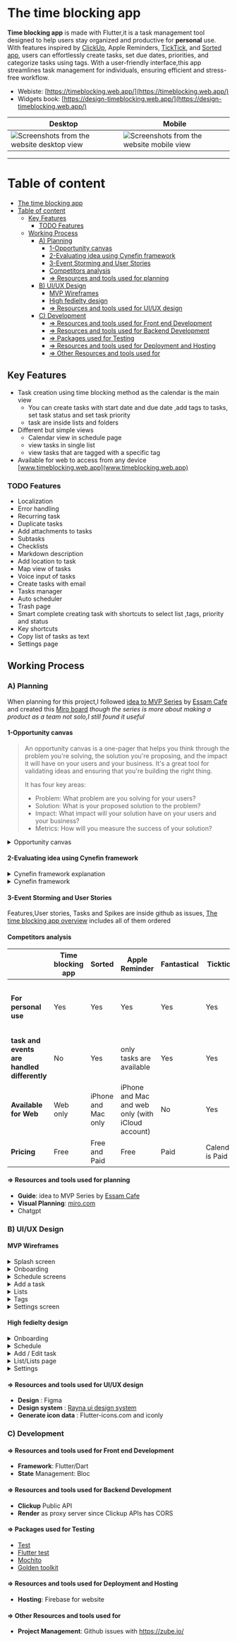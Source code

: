 # The time blocking app

**Time blocking app** is made with Flutter,it is a task management tool designed  to help users stay organized and productive for **personal** use. With features inspired by [ClickUp](https://clickup.com/), Apple Reminders, [TickTick](https://ticktick.com/), and [Sorted app](https://www.sortedapp.com/), users can effortlessly create tasks, set due dates, priorities, and categorize tasks using tags. With a user-friendly interface,this app streamlines task management for individuals, ensuring efficient and stress-free workflow.

- Webiste: [https://timeblocking.web.app/](https://timeblocking.web.app/)
- Widgets book: [https://design-timeblocking.web.app/](https://design-timeblocking.web.app/)

| Desktop | Mobile |
|---------|---------|
|![Screenshots from the website desktop view](documentation_files\ezgif-6-8ae95125f1.gif)| ![Screenshots from the website mobile view](documentation_files\ezgif-6-10870eef38.gif)|

------------------------------------------------

# Table of content

- [The time blocking app](#the-time-blocking-app)
- [Table of content](#table-of-content)
  - [Key Features](#key-features)
    - [TODO Features](#todo-features)
  - [Working Process](#working-process)
    - [A) Planning](#a-planning)
      - [1-Opportunity canvas](#1-opportunity-canvas)
      - [2-Evaluating idea using Cynefin framework](#2-evaluating-idea-using-cynefin-framework)
      - [3-Event Storming and User Stories](#3-event-storming-and-user-stories)
      - [Competitors analysis](#competitors-analysis)
      - [=\> Resources and tools used for planning](#-resources-and-tools-used-for-planning)
    - [B) UI/UX Design](#b-uiux-design)
      - [MVP Wireframes](#mvp-wireframes)
      - [High fedielty design](#high-fedielty-design)
      - [=\> Resources and tools used for UI/UX design](#-resources-and-tools-used-for-uiux-design)
    - [C) Development](#c-development)
      - [=\> Resources and tools used for Front end Development](#-resources-and-tools-used-for-front-end-development)
      - [=\> Resources and tools used for Backend Development](#-resources-and-tools-used-for-backend-development)
      - [=\> Packages used for Testing](#-packages-used-for-testing)
      - [=\> Resources and tools used for Deployment and Hosting](#-resources-and-tools-used-for-deployment-and-hosting)
      - [=\> Other Resources and tools used for](#-other-resources-and-tools-used-for)

## Key Features

- Task creation using time blocking method as the calendar is the main view
  - You can create tasks with start date and due date ,add tags to tasks, set task status and set task priority
  - task are inside lists and folders
- Different but simple views
  - Calendar view in schedule page
  - view tasks in single list
  - view tasks that are tagged with a specific tag
- Available for web to access from any device [www.timeblocking.web.app](www.timeblocking.web.app)
  
### TODO Features

- Localization
- Error handling
- Recurring task
- Duplicate tasks
- Add attachments to tasks
- Subtasks
- Checklists
- Markdown description
- Add location to task
- Map view of tasks
- Voice input of tasks
- Create tasks with email
- Tasks manager
- Auto scheduler
- Trash page
- Smart complete creating task with shortcuts to select list ,tags, priority and status
- Key shortcuts
- Copy list of tasks as text
- Settings page

## Working Process

### A) Planning

When planning for this project,I followed [idea to MVP Series](https://www.youtube.com/playlist?list=PL-h45vtEf6cpCoathyiJnF3ry_aihWe-P) by [Essam Cafe](https://www.youtube.com/@essamcafe) and created this [Miro board](https://miro.com/app/board/uXjVPjEXOcw=/) *though the series is more about making a product as a team not solo,I still found it useful*

#### 1-Opportunity canvas

> An opportunity canvas is a one-pager that helps you think through the problem you're solving, the solution you're proposing, and the impact it will have on your users and your business. It's a great tool for validating ideas and ensuring that you're building the right thing.
>
>It has four key areas:
><ul>
><li>Problem: What problem are you solving for your users?</li>
><li>Solution: What is your proposed solution to the problem?</li>
><li>Impact: What impact will your solution have on your users and your business?</li>
><li>Metrics: How will you measure the success of your solution?</li>
></ul>

<details>
<summary>Opportunity canvas</summary>

![Opportunity canvas](documentation_files/opportunity_canvas.png)

</details>

#### 2-Evaluating idea using Cynefin framework


<details>
<summary>Cynefin framework explanation</summary>

![Cynefin framework explanation](https://646434472-files.gitbook.io/~/files/v0/b/gitbook-x-prod.appspot.com/o/spaces%2Fh4sMh779BAhiSQWXmjLr%2Fuploads%2Fgit-blob-d36a6f71c865a0e6785bfd44397666f84d2eb1b4%2F2022-01-27%20(8).png?alt=media)

</details>

<details>
<summary>Cynefin framework</summary>

![Cynefin framework](documentation_files/Cynefin.png)

</details>

#### 3-Event Storming and User Stories


Features,User stories, Tasks and Spikes are inside github as issues, [The time blocking app overview](https://github.com/laila-nabil/thetimeblockingapp/issues/29) includes all of them ordered

#### Competitors analysis
|                                             | **Time blocking app** | **Sorted**          | **Apple Reminder**                                | **Fantastical** | **Ticktick**     | **Clickup**                                                  |   |
|---------------------------------------------|-----------------------|---------------------|---------------------------------------------------|-----------------|------------------|--------------------------------------------------------------|---|
| **For personal use**                        | Yes                   | Yes                 | Yes                                               | Yes             | Yes              | too Complicated for personal use and the app is to cluttered |   |
| **task and events are handled differently** | No                    | Yes                 | only tasks are available                          | Yes             | Yes              | No                                                           |   |
| **Available for Web**                       | Web only              | iPhone and Mac only | iPhone and Mac and web only (with iCloud account) | No              | Yes              | Desktop, iPhone and Android                                  |   |
| **Pricing**                                 | Free                  | Free and Paid       | Free                                              | Paid            | Calendar is Paid | Free and Paid                                                |   |

#### => Resources and tools used for planning

- **Guide**: idea to MVP Series by [Essam Cafe](https://www.youtube.com/@essamcafe)
- **Visual Planning**: [miro.com](miro.com)
- Chatgpt

### B) UI/UX Design

#### MVP Wireframes


<details>
<summary>Splash screen</summary>

![Splash screen](documentation_files/design/wireframes/Splash_screen.png)

</details>

<details>
<summary>Onboarding</summary>

![Only clickup 1](documentation_files/design/wireframes/auth/Auth_page(clickup).png)
![Only clickup 1(redirect to clickup 1)](documentation_files/design/wireframes/auth/redirect_clickup1.png)
![Only clickup 1(redirect to clickup 2)](documentation_files/design/wireframes/auth/redirect_clickup2.png)
![Only clickup 1(redirect to clickup 3)](documentation_files/design/wireframes/auth/redirect_clickup3.png)

</details>


<details>
<summary>Schedule screens</summary>

![Schedule page](documentation_files/design/wireframes/schedule/Schedule1.png)
![Schedule page](documentation_files/design/wireframes/schedule/Schedule2.png)
![Schedule page](documentation_files/design/wireframes/schedule/Schedule3.png)
![Schedule page](documentation_files/design/wireframes/schedule/Schedule4.png)

</details>

<details>
<summary>Add a task</summary>

![Add a task](documentation_files/design/wireframes/schedule/add_a_task/Add_a_task1.png)
![Add a task](documentation_files/design/wireframes/schedule/add_a_task/Add_a_task2.png)
![Add a task](documentation_files/design/wireframes/schedule/add_a_task/Add_a_task3.png)
![Add a task](documentation_files/design/wireframes/schedule/add_a_task/Add_a_task4.png)
![Add a task](documentation_files/design/wireframes/schedule/add_a_task/Add_a_task5.png)
![Add a task](documentation_files/design/wireframes/schedule/add_a_task/Add_a_task5.png)
![Add a task](documentation_files/design/wireframes/schedule/add_a_task/Add_a_task6.png)

</details>


<details>
<summary>Lists</summary>

![Lists page](documentation_files/design/wireframes/lists/lists0.png)
![Lists page](documentation_files/design/wireframes/lists/lists1.png)

</details>

<details>
<summary>Tags</summary>

![Tags page](documentation_files/design/wireframes/tags/tags0.png)
![Tags page](documentation_files/design/wireframes/tags/tags1.png)

</details>

<details>
<summary>Settings screen</summary>

![Settings screen](documentation_files/design/wireframes/settings.png)

</details>

#### High fedielty design

<details>
<summary>Onboarding </summary>

| Desktop | Mobile |
|---------|---------|
|![Screenshots from the website desktop view](documentation_files\design\high\onboarding\desktop-3.png)| ![Screenshots from the website mobile view](documentation_files\design\high\onboarding\mobile-3.png)|
|![Screenshots from the website desktop view](documentation_files\design\high\onboarding\desktop-4.png)| ![Screenshots from the website mobile view](documentation_files\design\high\onboarding\mobile-15.png)|
|![Screenshots from the website desktop view](documentation_files\design\high\onboarding\desktop-7.png)| ![Screenshots from the website mobile view](documentation_files\design\high\onboarding\mobile-14.png)|
|![Screenshots from the website desktop view](documentation_files\design\high\onboarding\desktop-5.png)| ![Screenshots from the website mobile view](documentation_files\design\high\onboarding\mobile-16.png)|
|![Screenshots from the website desktop view](documentation_files\design\high\onboarding\desktop-6.png)| ![Screenshots from the website mobile view](documentation_files\design\high\onboarding\mobile-17.png)|

</details>


<details>
<summary>Schedule </summary>

| Desktop | Mobile |
|---------|---------|
|![Screenshots from the website desktop view](documentation_files\design\high\schedule\desktop-2.png)| ![Screenshots from the website mobile view](documentation_files\design\high\schedule\mobile-2.png)|

</details>


<details>
<summary>Add / Edit task </summary>

| Desktop | Mobile |
|---------|---------|
|![Screenshots from the website desktop view](documentation_files\design\high\addedittask\desktop-2.png)| ![Screenshots from the website mobile view](documentation_files\design\high\addedittask\mobile-2.png)|
|![Screenshots from the website desktop view](documentation_files\design\high\addedittask\desktop-2-1.png)| ![Screenshots from the website mobile view](documentation_files\design\high\addedittask\mobile-2-1.png)|

</details>


<details>
<summary>List/Lists page </summary>

| Desktop | Mobile |
|---------|---------|
|![Screenshots from the website desktop view](documentation_files\design\high\lists\desktop-3.png)| ![Screenshots from the website mobile view](documentation_files\design\high\lists\mobile-2.png)|
|![Screenshots from the website desktop view](documentation_files\design\high\lists\desktop-3-1.png)| ![Screenshots from the website mobile view](documentation_files\design\high\lists\mobile-2-1.png)|

</details>


<details>
<summary>Settings </summary>

| Desktop | Mobile |
|---------|---------|
|![Screenshots from the website desktop view](documentation_files\design\high\settings\desktop-3.png)![Screenshots from the website desktop view](documentation_files\design\high\settings\desktop-4.png)![Screenshots from the website desktop view](documentation_files\design\high\settings\desktop-5.png)![Screenshots from the website desktop view](documentation_files\design\high\settings\desktop-6.png)| ![Screenshots from the website mobile view](documentation_files\design\high\settings\mobile-2.png)|

</details>

#### => Resources and tools used for UI/UX design

- **Design** : Figma
- **Design system** : [Rayna ui design system](https://www.raynaui.com/)
- **Generate icon data** : Flutter-icons.com and iconly

### C) Development

#### => Resources and tools used for Front end Development

- **Framework**: Flutter/Dart
- **State** Management: Bloc

#### => Resources and tools used for Backend Development

- **Clickup** Public API
- **Render** as proxy server since Clickup APIs has CORS

#### => Packages used for Testing

- [Test](https://pub.dev/packages/test)
- [Flutter test](https://api.flutter.dev/flutter/flutter_test/flutter_test-library.html)
- [Mochito](https://pub.dev/packages/mockito)
- [Golden toolkit](https://pub.dev/packages/golden_toolkit)

#### => Resources and tools used for Deployment and Hosting

- **Hosting**: Firebase for website

#### => Other Resources and tools used for

- **Project Management**: Github issues with <https://zube.io/>